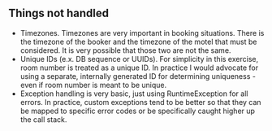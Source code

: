 ## Things not handled

* Timezones. Timezones are very important in booking situations. There is the timezone of the booker and the timezone of the motel that must be considered. It is very possible that those two are not the same.
* Unique IDs (e.x. DB sequence or UUIDs). For simplicity in this exercise, room number is treated as a unique ID. In practice I would advocate for using a separate, internally generated ID for determining uniqueness - even if room number is meant to be unique.
* Exception handling is very basic, just using RuntimeException for all errors. In practice, custom exceptions tend to be better so that they can be mapped to specific error codes or be specifically caught higher up the call stack.
